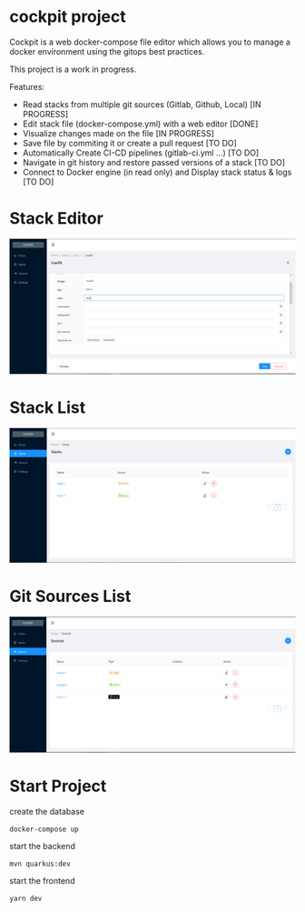 # cockpit project

Cockpit is a web docker-compose file editor which allows you to manage a docker environment using the gitops best practices. 

This project is a work in progress.

Features: 

* Read stacks from multiple git sources (Gitlab, Github, Local) [IN PROGRESS]
* Edit stack file (docker-compose.yml) with a web editor [DONE]
* Visualize changes made on the file [IN PROGRESS]
* Save file by commiting it or create a pull request [TO DO]
* Automatically Create CI-CD pipelines (gitlab-ci.yml ...) [TO DO]
* Navigate in git history and restore passed versions of a stack [TO DO]
* Connect to Docker engine (in read only) and Display stack status & logs [TO DO]

# Stack Editor

![cockpit](./docs/cockpit-editor.png)

# Stack List

![cockpit](./docs/cockpit-stacks.png)

# Git Sources List
![cockpit](./docs/cockpit-sources.png)
# Start Project

create the database
```
docker-compose up
```
start the backend
```
mvn quarkus:dev
```
start the frontend
```
yarn dev
```